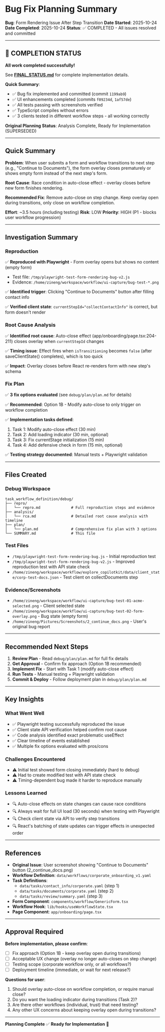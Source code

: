 # Bug Fix Planning Summary

**Bug**: Form Rendering Issue After Step Transition
**Date Started**: 2025-10-24
**Date Completed**: 2025-10-24
**Status**: ✅ COMPLETED - All issues resolved and committed

---

## 🎉 COMPLETION STATUS

**All work completed successfully!**

See **[FINAL_STATUS.md](../FINAL_STATUS.md)** for complete implementation details.

**Quick Summary**:
- ✅ Bug fix implemented and committed (commit `1199ab9`)
- ✅ UI enhancements completed (commits `f09234d`, `1af57de`)
- ✅ All tests passing with screenshots verified
- ✅ TypeScript compiles without errors
- ✅ 3 clients tested in different workflow steps - all working correctly

**Original Planning Status**: Analysis Complete, Ready for Implementation (SUPERSEDED)

---

## Quick Summary

**Problem**: When user submits a form and workflow transitions to next step (e.g., "Continue to Documents"), the form overlay closes prematurely or shows empty form instead of the next step's form.

**Root Cause**: Race condition in auto-close effect - overlay closes before new form finishes rendering.

**Recommended Fix**: Remove auto-close on step change. Keep overlay open during transitions, only close on workflow completion.

**Effort**: ~3.5 hours (including testing)
**Risk**: LOW
**Priority**: HIGH (P1 - blocks user workflow progression)

---

## Investigation Summary

### Reproduction
✅ **Reproduced with Playwright** - Form overlay opens but shows no content (empty form)
- Test file: `/tmp/playwright-test-form-rendering-bug-v2.js`
- Evidence: `/home/zineng/workspace/workflow/ui-capture/bug-test-*.png`

✅ **Identified trigger**: Clicking "Continue to Documents" button after filling contact info

✅ **Verified client state**: `currentStepId="collectContactInfo"` is correct, but form doesn't render

### Root Cause Analysis
✅ **Identified root cause**: Auto-close effect (app/onboarding/page.tsx:204-211) closes overlay when `currentStepId` changes

✅ **Timing issue**: Effect fires when `isTransitioning` becomes `false` (after saveClientState() completes), which is too quick

✅ **Impact**: Overlay closes before React re-renders form with new step's schema

### Fix Plan
✅ **3 fix options evaluated** (see `debug/plan/plan.md` for details)

✅ **Recommended**: Option 1B - Modify auto-close to only trigger on workflow completion

✅ **Implementation tasks defined**:
1. Task 1: Modify auto-close effect (30 min)
2. Task 2: Add loading indicator (30 min, optional)
3. Task 3: Fix currentStage initialization (15 min)
4. Task 4: Add defensive check in form (15 min, optional)

✅ **Testing strategy documented**: Manual tests + Playwright validation

---

## Files Created

### Debug Workspace
```
task_workflow_definition/debug/
├── repro/
│   └── repro.md              # Full reproduction steps and evidence
├── analysis/
│   └── rca.md                # Detailed root cause analysis with timeline
├── plan/
│   └── plan.md               # Comprehensive fix plan with 3 options
└── SUMMARY.md                # This file
```

### Test Files
- `/tmp/playwright-test-form-rendering-bug.js` - Initial reproduction test
- `/tmp/playwright-test-form-rendering-bug-v2.js` - Improved reproduction test with API state check
- `/home/zineng/workspace/workflow/explore_copilotkit/data/client_state/corp-test-docs.json` - Test client on collectDocuments step

### Evidence/Screenshots
- `/home/zineng/workspace/workflow/ui-capture/bug-test-01-acme-selected.png` - Client selected state
- `/home/zineng/workspace/workflow/ui-capture/bug-test-02-form-overlay.png` - Bug state (empty form)
- `/home/zineng/Pictures/Screenshots/2_continue_docs.png` - User's original bug report

---

## Recommended Next Steps

1. **Review Plan** - Read `debug/plan/plan.md` for full fix details
2. **Get Approval** - Confirm fix approach (Option 1B recommended)
3. **Implement Fix** - Start with Task 1 (modify auto-close effect)
4. **Run Tests** - Manual testing + Playwright validation
5. **Commit & Deploy** - Follow deployment plan in `debug/plan/plan.md`

---

## Key Insights

### What Went Well
- ✅ Playwright testing successfully reproduced the issue
- ✅ Client state API verification helped confirm root cause
- ✅ Code analysis identified exact problematic useEffect
- ✅ Clear timeline of events established
- ✅ Multiple fix options evaluated with pros/cons

### Challenges Encountered
- ⚠️ Initial test showed form closing immediately (hard to debug)
- ⚠️ Had to create modified test with API state check
- ⚠️ Timing-dependent bug made it harder to reproduce manually

### Lessons Learned
- 🔍 Auto-close effects on state changes can cause race conditions
- 🔍 Always wait for full UI load (30 seconds) when testing with Playwright
- 🔍 Check client state via API to verify step transitions
- 🔍 React's batching of state updates can trigger effects in unexpected order

---

## References

- **Original Issue**: User screenshot showing "Continue to Documents" button (2_continue_docs.png)
- **Workflow Definition**: `data/workflows/corporate_onboarding_v1.yaml`
- **Task Definitions**:
  - `data/tasks/contact_info/corporate.yaml` (step 1)
  - `data/tasks/documents/corporate.yaml` (step 2)
  - `data/tasks/review/summary.yaml` (step 3)
- **Form Component**: `components/workflow/GenericForm.tsx`
- **Workflow Hook**: `lib/hooks/useWorkflowState.tsx`
- **Page Component**: `app/onboarding/page.tsx`

---

## Approval Required

**Before implementation, please confirm**:
- [ ] Fix approach (Option 1B - keep overlay open during transitions)
- [ ] Acceptable UX change (overlay no longer auto-closes on step change)
- [ ] Testing scope (corporate workflow only, or all workflows?)
- [ ] Deployment timeline (immediate, or wait for next release?)

**Questions for user**:
1. Should overlay auto-close on workflow completion, or require manual close?
2. Do you want the loading indicator during transitions (Task 2)?
3. Are there other workflows (individual, trust) that need testing?
4. Any other UX concerns about keeping overlay open during transitions?

---

**Planning Complete** ✅
**Ready for Implementation** 🚀
